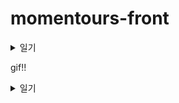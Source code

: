 # momentours-front

<details>
  <summary>일기</summary>


  <details>
    <summary>일기조회 - 일기 없는 버전</summary>

  <img src="docs/img/storyboard/일기/일기 조회 - 일기 없는 버전.png">

  </details>

  <details>
    <summary>일기조회 - 일기 있는 버전</summary>

  <img src="docs/img/storyboard/일기/일기 조회 - 일기 있는 버전.png">

  </details>

  <details>
    <summary>일기등록</summary>

  <img src="docs/img/storyboard/일기/일기 등록.png">

  </details>

  <details>
    <summary>일기수정</summary>

  <img src="docs/img/storyboard/일기/일기 수정.png">

  </details>

  <details>
    <summary>일기삭제</summary>

  <img src="docs/img/storyboard/일기/일기 삭제.png">

  </details>

</details>





gif!!
<!-- gif -->
<details>
  <summary>일기</summary>


  <details>
  <summary>일기</summary>


  <details>
    <summary>일기조회</summary>

  <img src="docs/gif/diary/일기조회.gif">

  </details>

  <details>
    <summary>일기등록</summary>

  <img src="docs/gif/diary/일기작성.gif">

  </details>

  <details>
    <summary>일기수정</summary>

  <img src="docs/gif/diary/일기수정.gif">

  </details>

  <details>
    <summary>일기삭제</summary>

  <img src="docs/gif/diary/일기삭제.gif">

  </details>

</details>


